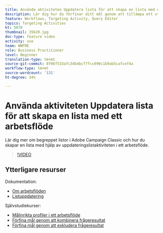 ```yaml
---
title: Använda aktiviteten Uppdatera lista för att skapa en lista med ett arbetsflöde
description: Lär dig hur du förfinar ditt mål genom att tillämpa ett standardundantag i ett arbetsflöde. Du får också lära dig hur du skapar fördefinierade filter och hur du inte kan använda arbetsflödet.
feature: Workflows, Targeting Activity, Query Editor
topics: Targeting Activities
kt: 5078
thumbnail: 35620.jpg
doc-type: feature video
activity: use
team: WWFRE
role: Business Practitioner
level: Beginner
translation-type: tm+mt
source-git-commit: 8f06f533afc34b4bcf7fcc690c1b9ab5cafcef4a
workflow-type: tm+mt
source-wordcount: '131'
ht-degree: 34%

---
```



# Använda aktiviteten Uppdatera lista för att skapa en lista med ett arbetsflöde

Lär dig mer om begreppet listor i Adobe Campaign Classic och hur du skapar en lista med hjälp av uppdateringslistaktiviteten i ett arbetsflöde.

>[!VIDEO](https://video.tv.adobe.com/v/35620?quality=12)

## Ytterligare resurser

Dokumentation:

* [Om arbetsflöden](https://docs.adobe.com/content/help/en/campaign-classic/using/automating-with-workflows/introduction/about-workflows.html)
* [Listuppdatering](https://docs.adobe.com/content/help/en/campaign-classic/using/automating-with-workflows/targeting-activities/list-update.html)

Självstudiekurser:

* [Målinrikta profiler i ett arbetsflöde](/help/getting-started/targeting-profiles-in-a-workflow.md)
* [Förfina mål genom att kombinera frågeresultat](/help/automating-with-workflows/refining-targets-by-combining-query-results.md)
* [Förfina mål genom att exkludera frågeresultat](/help/automating-with-workflows/refining-targets-by-excluding-query-results.md)
